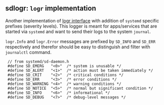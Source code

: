 ## sdlogr: `logr` implementation

Another implementation of [logr interface](https://github.com/go-logr/logr) with addition of `systemd` specific prefixes (severity levels). This logger is meant for apps/services that are started via `systemd` and want to send their logs to the system `journal`.

`logr.Info` and `logr.Error` messages are prefixed by `SD_INFO` and `SD_ERR` respectively and therefor should be easy to distinguish and filter with `journalctl` command.

```
 // from systemd/sd-daemon.h
 #define SD_EMERG   "<0>"  /* system is unusable */
 #define SD_ALERT   "<1>"  /* action must be taken immediately */
 #define SD_CRIT    "<2>"  /* critical conditions */
 #define SD_ERR     "<3>"  /* error conditions */
 #define SD_WARNING "<4>"  /* warning conditions */
 #define SD_NOTICE  "<5>"  /* normal but significant condition */
 #define SD_INFO    "<6>"  /* informational */
 #define SD_DEBUG   "<7>"  /* debug-level messages */
```